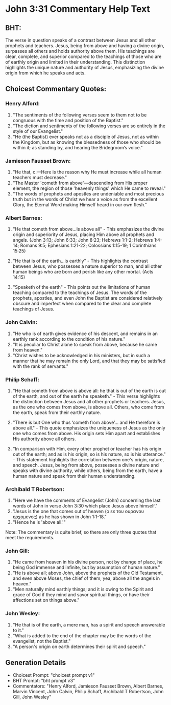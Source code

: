 # John 3:31 Commentary Help Text

## BHT:
The verse in question speaks of a contrast between Jesus and all other prophets and teachers. Jesus, being from above and having a divine origin, surpasses all others and holds authority above them. His teachings are clear, complete, and superior compared to the teachings of those who are of earthly origin and limited in their understanding. This distinction highlights the unique nature and authority of Jesus, emphasizing the divine origin from which he speaks and acts.

## Choicest Commentary Quotes:
### Henry Alford:
1. "The sentiments of the following verses seem to them not to be congruous with the time and position of the Baptist."
2. "The diction and sentiments of the following verses are so entirely in the style of our Evangelist."
3. "He (the Baptist) ever speaks not as a disciple of Jesus, not as within the Kingdom, but as knowing the blessedness of those who should be within it; as standing by, and hearing the Bridegroom’s voice."

### Jamieson Fausset Brown:
1. "He that, c.—Here is the reason why He must increase while all human teachers must decrease."
2. "The Master 'cometh from above'—descending from His proper element, the region of those 'heavenly things' which He came to reveal."
3. "The words of prophets and apostles are undeniable and most precious truth but in the words of Christ we hear a voice as from the excellent Glory, the Eternal Word making Himself heard in our own flesh."

### Albert Barnes:
1. "He that cometh from above...is above all" - This emphasizes the divine origin and superiority of Jesus, placing Him above all prophets and angels. (John 3:13; John 6:33; John 8:23; Hebrews 1:1-2; Hebrews 1:4-14; Romans 9:5; Ephesians 1:21-22; Colossians 1:15-19; 1 Corinthians 15:25)

2. "He that is of the earth...is earthly" - This highlights the contrast between Jesus, who possesses a nature superior to man, and all other human beings who are born and perish like any other mortal. (Acts 14:15)

3. "Speaketh of the earth" - This points out the limitations of human teaching compared to the teachings of Jesus. The words of the prophets, apostles, and even John the Baptist are considered relatively obscure and imperfect when compared to the clear and complete teachings of Jesus.

### John Calvin:
1. "He who is of earth gives evidence of his descent, and remains in an earthly rank according to the condition of his nature."
2. "It is peculiar to Christ alone to speak from above, because he came from heaven."
3. "Christ wishes to be acknowledged in his ministers, but in such a manner that he may remain the only Lord, and that they may be satisfied with the rank of servants."

### Philip Schaff:
1. "He that cometh from above is above all: he that is out of the earth is out of the earth, and out of the earth he speaketh." - This verse highlights the distinction between Jesus and all other prophets or teachers. Jesus, as the one who comes from above, is above all. Others, who come from the earth, speak from their earthly nature.

2. "There is but One who thus ‘cometh from above’... and He therefore is above all." - This quote emphasizes the uniqueness of Jesus as the only one who comes from above. His origin sets Him apart and establishes His authority above all others.

3. "In comparison with Him, every other prophet or teacher has his origin out of the earth; and as is his origin, so is his nature, so is his utterance." - This statement highlights the correlation between one's origin, nature, and speech. Jesus, being from above, possesses a divine nature and speaks with divine authority, while others, being from the earth, have a human nature and speak from their human understanding.

### Archibald T Robertson:
1. "Here we have the comments of Evangelist (John) concerning the last words of John in verse John 3:30 which place Jesus above himself."
2. "Jesus is the one that comes out of heaven (ο εκ του ουρανου ερχομενος) as he has shown in John 1:1-18."
3. "Hence he is 'above all.'"

Note: The commentary is quite brief, so there are only three quotes that meet the requirements.

### John Gill:
1. "He came from heaven in his divine person, not by change of place, he being God immense and infinite, but by assumption of human nature."
2. "He is above all; above John, above the prophets of the Old Testament, and even above Moses, the chief of them; yea, above all the angels in heaven."
3. "Men naturally mind earthly things; and it is owing to the Spirit and grace of God if they mind and savor spiritual things, or have their affections set on things above."

### John Wesley:
1. "He that is of the earth, a mere man, has a spirit and speech answerable to it."
2. "What is added to the end of the chapter may be the words of the evangelist, not the Baptist."
3. "A person's origin on earth determines their spirit and speech."


## Generation Details
- Choicest Prompt: "choicest prompt v1"
- BHT Prompt: "bht prompt v3"
- Commentators: "Henry Alford, Jamieson Fausset Brown, Albert Barnes, Marvin Vincent, John Calvin, Philip Schaff, Archibald T Robertson, John Gill, John Wesley"
